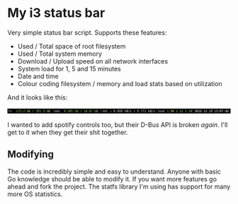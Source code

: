 # My i3 status bar

Very simple status bar script. Supports these features:

- Used / Total space of root filesystem
- Used / Total system memory
- Download / Upload speed on all network interfaces
- System load for 1, 5 and 15 minutes
- Date and time
- Colour coding filesystem / memory and load stats based on utilization

And it looks like this:

![Screenshot](https://raw.githubusercontent.com/Fornax96/i3fstatus/master/screenshot.png)

I wanted to add spotify controls too, but their D-Bus API is broken _again_.
I'll get to it when they get their shit together.

## Modifying

The code is incredibly simple and easy to understand. Anyone with basic Go
knowledge should be able to modify it. If you want more features go ahead and
fork the project. The statfs library I'm using has support for many more OS
statistics.
